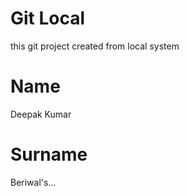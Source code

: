 # Git Local

this git project created from local system

# Name
 Deepak Kumar

 # Surname
  Beriwal's...
